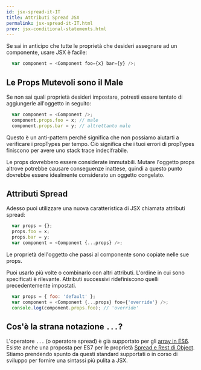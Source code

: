 ```yaml
---
id: jsx-spread-it-IT
title: Attributi Spread JSX
permalink: jsx-spread-it-IT.html
prev: jsx-conditional-statements.html
---
```


Se sai in anticipo che tutte le proprietà che desideri assegnare ad un componente, usare JSX è facile:

```javascript
  var component = <Component foo={x} bar={y} />;
```

## Le Props Mutevoli sono il Male

Se non sai quali proprietà desideri impostare, potresti essere tentato di aggiungerle all'oggetto in seguito:

```javascript
  var component = <Component />;
  component.props.foo = x; // male
  component.props.bar = y; // altrettanto male
```

Questo è un anti-pattern perché significa che non possiamo aiutarti a verificare i propTypes per tempo. Ciò significa che i tuoi errori di propTypes finiscono per avere uno stack trace indecifrabile.

Le props dovrebbero essere considerate immutabili. Mutare l'oggetto props altrove potrebbe causare conseguenze inattese, quindi a questo punto dovrebbe essere idealmente considerato un oggetto congelato.

## Attributi Spread

Adesso puoi utilizzare una nuova caratteristica di JSX chiamata attributi spread:

```javascript
  var props = {};
  props.foo = x;
  props.bar = y;
  var component = <Component {...props} />;
```

Le proprietà dell'oggetto che passi al componente sono copiate nelle sue props.

Puoi usarlo più volte o combinarlo con altri attributi. L'ordine in cui sono specificati è rilevante. Attributi successivi ridefiniscono quelli precedentemente impostati.

```javascript
  var props = { foo: 'default' };
  var component = <Component {...props} foo={'override'} />;
  console.log(component.props.foo); // 'override'
```

## Cos'è la strana notazione `...`?

L'operatore `...` (o operatore spread) è già supportato per gli [array in ES6](https://developer.mozilla.org/en-US/docs/Web/JavaScript/Reference/Operators/Spread_operator). Esiste anche una proposta per ES7 per le proprietà [Spread e Rest di Object](https://github.com/sebmarkbage/ecmascript-rest-spread). Stiamo prendendo spunto da questi standard supportati o in corso di sviluppo per fornire una sintassi più pulita a JSX.
